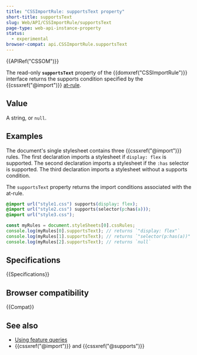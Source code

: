 ```yaml
---
title: "CSSImportRule: supportsText property"
short-title: supportsText
slug: Web/API/CSSImportRule/supportsText
page-type: web-api-instance-property
status:
  - experimental
browser-compat: api.CSSImportRule.supportsText
---
```



{{APIRef("CSSOM")}}


The read-only **`supportsText`** property of the {{domxref("CSSImportRule")}} interface returns the supports condition specified by the {{cssxref("@import")}} [at-rule](/en-US/docs/Web/CSS/At-rule).

## Value

A string, or `null`.

## Examples

The document's single stylesheet contains three {{cssxref("@import")}} rules. The first declaration imports a stylesheet if `display: flex` is supported. The second declaration imports a stylesheet if the `:has` selector is supported. The third declaration imports a stylesheet without a supports condition.

The `supportsText` property returns the import conditions associated with the at-rule.

```css
@import url("style1.css") supports(display: flex);
@import url("style2.css") supports(selector(p:has(a)));
@import url("style3.css");
```

```js
const myRules = document.styleSheets[0].cssRules;
console.log(myRules[0].supportsText); // returns `"display: flex"`
console.log(myRules[1].supportsText); // returns `"selector(p:has(a))"`
console.log(myRules[2].supportsText); // returns `null`
```

## Specifications

{{Specifications}}

## Browser compatibility

{{Compat}}

## See also

- [Using feature queries](/en-US/docs/Web/CSS/CSS_Conditional_Rules/Using_Feature_Queries)
- {{cssxref("@import")}} and {{cssxref("@supports")}}
